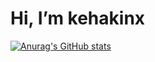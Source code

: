 # Hi, I’m kehakinx

[![Anurag's GitHub stats](https://github-readme-stats.vercel.app/api?username=kehakinx&show_icons=true)](https://github.com/kehakinx/github-readme-stats)
